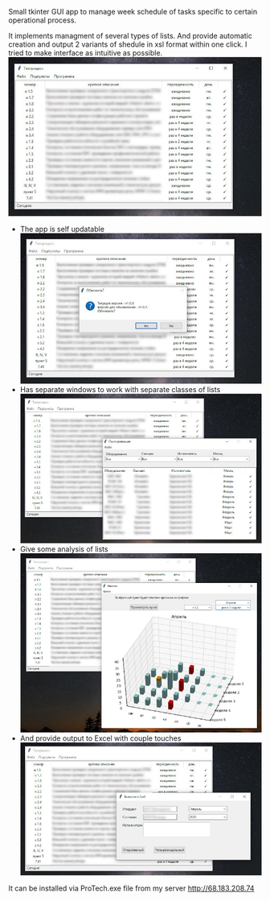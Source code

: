   Small tkinter GUI app to manage week schedule of tasks specific to certain operational process.

  It implements managment of several types of lists. And provide automatic creation and output 2 variants of 
shedule in xsl format within one click. I tried to make interface as intuitive as possible.
   ![alt text](https://github.com/SpIIIII/ProTech/blob/develop/media/screenshots/Untitled_5.jpg)
 - The app is self updatable
   ![alt text](https://github.com/SpIIIII/ProTech/blob/develop/media/screenshots/Untitled_2.jpg)
 - Has separate windows to work with separate classes of lists
   ![alt text](https://github.com/SpIIIII/ProTech/blob/develop/media/screenshots/Untitled_4.jpg)
 - Give some analysis of lists
   ![alt text](https://github.com/SpIIIII/ProTech/blob/develop/media/screenshots/Untitled_1.jpg)
 - And provide output to Excel with couple touches 
   ![alt text](https://github.com/SpIIIII/ProTech/blob/develop/media/screenshots/Untitled_3.jpg)
 
It can be installed via ProTech.exe file from my server http://68.183.208.74
